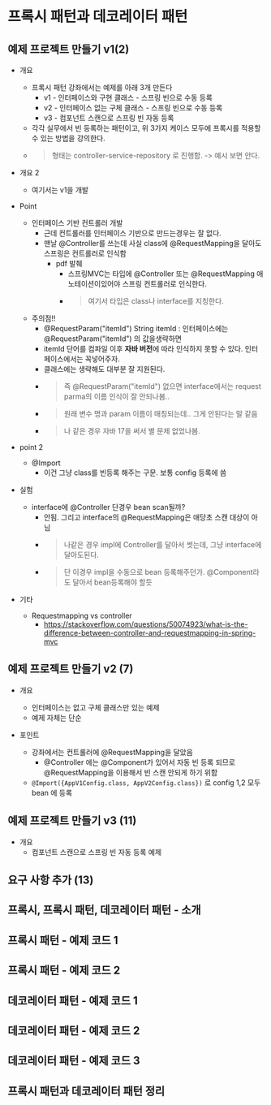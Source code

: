 # 프록시 패턴과 데코레이터 패턴

## 예제 프로젝트 만들기 v1(2)

- 개요
  - 프록시 패턴 강좌에서는 예제를 아래 3개 만든다
    - v1 - 인터페이스와 구현 클래스 - 스프링 빈으로 수동 등록
    - v2 - 인터페이스 없는 구체 클래스 - 스프링 빈으로 수동 등록
    - v3 - 컴포넌트 스캔으로 스프링 빈 자동 등록
  - 각각 실무에서 빈 등록하는 패턴이고, 위 3가지 케이스 모두에 프록시를 적용할수 있는 방법을 강의한다.
  - > 형태는 controller-service-repository 로 진행함. -> 예시 보면 안다.

- 개요 2
  - 여기서는 v1을 개발

- Point
  - 인터페이스 기반 컨트롤러 개발
    - 근데 컨트롤러를 인터페이스 기반으로 만드는경우는 잘 없다.
    - 맨날 @Controller를 쓰는데 사실 class에 @RequestMapping을 달아도 스프링은 컨트롤러로 인식함
      - pdf 발췌
        - 스프링MVC는 타입에 @Controller 또는 @RequestMapping 애노테이션이있어야 스프링 컨트롤러로 인식한다.
        - > 여기서 타입은 class나 interface를 지칭한다.
  - 주의점!!
    - @RequestParam("itemId") String itemId : 인터페이스에는 @RequestParam("itemId") 의 값을생략하면
    - itemId 단어를 컴파일 이후 **자바 버전**에 따라 인식하지 못할 수 있다. 인터페이스에서는 꼭넣어주자.
    - 클래스에는 생략해도 대부분 잘 지원된다.
    - > 즉 @RequestParam("itemId")  없으면 interface에서는 request parma의 이름 인식이 잘 안되나봄..
    - > 원래 변수 명과 param 이름이 매칭되는데.. 그게 안된다는 말 같음
    - > 나 같은 경우 자바 17을 써서 별 문제 없었나봄.

- point 2
  - @Import
    - 이건 그냥 class를 빈등록 해주는 구문. 보통 config 등록에 씀

- 실험
  - interface에 @Controller 단경우 bean scan될까?
    - 안됨. 그리고 interface의 @RequestMapping은 애당초 스캔 대상이 아님
    - > 나같은 경우 impl에 Controller를 달아서 썻는데, 그냥 interface에 달아도된다.
    - > 단 이경우 impl을 수동으로 bean 등록해주던가. @Component라도 달아서 bean등록해야 할듯

- 기타
  - Requestmapping vs controller
    - <https://stackoverflow.com/questions/50074923/what-is-the-difference-between-controller-and-requestmapping-in-spring-mvc>

## 예제 프로젝트 만들기 v2 (7)

- 개요
  - 인터페이스는 없고 구체 클래스만 있는 예제
  - 예제 자체는 단순

- 포인트
  - 강좌에서는 컨트롤러에  @RequestMapping을 달았음
    - @Controller 에는 @Component가 있어서 자동 빈 등록 되므로 @RequestMapping을 이용해서 빈 스캔 안되게 하기 위함
  - `@Import({AppV1Config.class, AppV2Config.class})` 로 config 1,2 모두 bean 에 등록

## 예제 프로젝트 만들기 v3 (11)

- 개요
  - 컴포넌트 스캔으로 스프링 빈 자동 등록 예제

## 요구 사항 추가 (13)

## 프록시, 프록시 패턴, 데코레이터 패턴 - 소개

## 프록시 패턴 - 예제 코드 1

## 프록시 패턴 - 예제 코드 2

## 데코레이터 패턴 - 예제 코드 1

## 데코레이터 패턴 - 예제 코드 2

## 데코레이터 패턴 - 예제 코드 3

## 프록시 패턴과 데코레이터 패턴 정리
